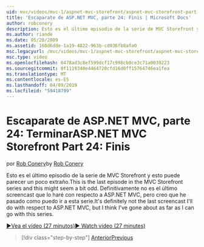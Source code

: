 ```yaml
---
uid: mvc/videos/mvc-1/aspnet-mvc-storefront/aspnet-mvc-storefront-part-24-finis
title: 'Escaparate de ASP.NET MVC, parte 24: Finis | Microsoft Docs'
author: robconery
description: Esto es el último episodio de la serie de MVC Storefront y esto puede parecer un poco extraño. Definitivamente no es el último screencast que lo haré con respecto a ASP.NET...
ms.author: riande
ms.date: 05/28/2009
ms.assetid: 160d6dde-1a19-4822-963b-cd936fb8afa0
msc.legacyurl: /mvc/videos/mvc-1/aspnet-mvc-storefront/aspnet-mvc-storefront-part-24-finis
msc.type: video
ms.openlocfilehash: 6478ad3c8ef599dcf17c998cb0ce3c71a0039223
ms.sourcegitcommit: 0f1119340e4464720cfd16d0ff15764746ea1fea
ms.translationtype: MT
ms.contentlocale: es-ES
ms.lasthandoff: 04/09/2019
ms.locfileid: "59418799"
---
```

# <a name="aspnet-mvc-storefront-part-24-finis"></a><span data-ttu-id="ea4b4-104">Escaparate de ASP.NET MVC, parte 24: Terminar</span><span class="sxs-lookup"><span data-stu-id="ea4b4-104">ASP.NET MVC Storefront Part 24: Finis</span></span>

<span data-ttu-id="ea4b4-105">por [Rob Conery](https://github.com/robconery)</span><span class="sxs-lookup"><span data-stu-id="ea4b4-105">by [Rob Conery](https://github.com/robconery)</span></span>

<span data-ttu-id="ea4b4-106">Esto es el último episodio de la serie de MVC Storefront y esto puede parecer un poco extraño.</span><span class="sxs-lookup"><span data-stu-id="ea4b4-106">This is the last episode in the MVC Storefront series and this might seem a bit odd.</span></span> <span data-ttu-id="ea4b4-107">Definitivamente no es el último screencast que lo haré con respecto a ASP.NET MVC, pero creo que he pasado como puedo ir a esta serie.</span><span class="sxs-lookup"><span data-stu-id="ea4b4-107">It's definitely not the last screencast I'll do with respect to ASP.NET MVC, but I think I've gone about as far as I can go with this series.</span></span>

[<span data-ttu-id="ea4b4-108">&#9654;Vea el vídeo (27 minutos)</span><span class="sxs-lookup"><span data-stu-id="ea4b4-108">&#9654; Watch video (27 minutes)</span></span>](https://channel9.msdn.com/Blogs/ASP-NET-Site-Videos/aspnet-mvc-storefront-part-24-finis)

> [!div class="step-by-step"]
> [<span data-ttu-id="ea4b4-109">Anterior</span><span class="sxs-lookup"><span data-stu-id="ea4b4-109">Previous</span></span>](aspnet-mvc-storefront-part-23-getting-started-with-domain-driven-design.md)
